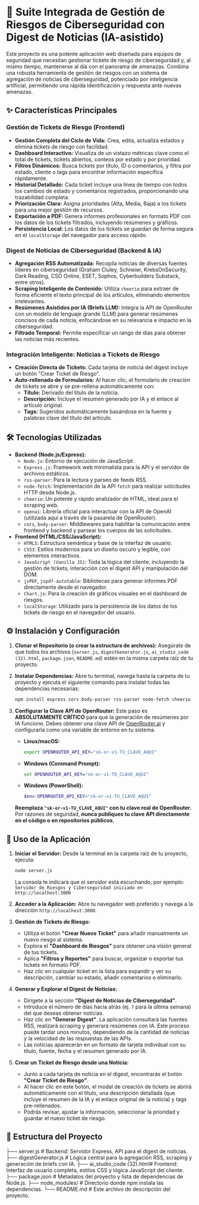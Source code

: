 # 🚀 Suite Integrada de Gestión de Riesgos de Ciberseguridad con Digest de Noticias (IA-asistido)

Este proyecto es una potente aplicación web diseñada para equipos de seguridad que necesitan gestionar tickets de riesgo de ciberseguridad y, al mismo tiempo, mantenerse al día con el panorama de amenazas. Combina una robusta herramienta de gestión de riesgos con un sistema de agregación de noticias de ciberseguridad, potenciado por inteligencia artificial, permitiendo una rápida identificación y respuesta ante nuevas amenazas.

## ✨ Características Principales

### Gestión de Tickets de Riesgo (Frontend)
*   **Gestión Completa del Ciclo de Vida:** Crea, edita, actualiza estados y elimina tickets de riesgo con facilidad.
*   **Dashboard Interactivo:** Visualiza de un vistazo métricas clave como el total de tickets, tickets abiertos, conteos por estado y por prioridad.
*   **Filtros Dinámicos:** Busca tickets por título, ID o comentarios, y filtra por estado, cliente o tags para encontrar información específica rápidamente.
*   **Historial Detallado:** Cada ticket incluye una línea de tiempo con todos los cambios de estado y comentarios registrados, proporcionando una trazabilidad completa.
*   **Priorización Clara:** Asigna prioridades (Alta, Media, Baja) a los tickets para una mejor gestión de recursos.
*   **Exportación a PDF:** Genera informes profesionales en formato PDF con los datos de los tickets filtrados, incluyendo resúmenes y gráficos.
*   **Persistencia Local:** Los datos de los tickets se guardan de forma segura en el `localStorage` del navegador para acceso rápido.

### Digest de Noticias de Ciberseguridad (Backend & IA)
*   **Agregación RSS Automatizada:** Recopila noticias de diversas fuentes líderes en ciberseguridad (Graham Cluley, Schneier, KrebsOnSecurity, Dark Reading, CSO Online, ESET, Sophos, Cyberbuilders Substack, entre otros).
*   **Scraping Inteligente de Contenido:** Utiliza `cheerio` para extraer de forma eficiente el texto principal de los artículos, eliminando elementos irrelevantes.
*   **Resúmenes Asistidos por IA (Briefs LLM):** Integra la API de OpenRouter con un modelo de lenguaje grande (LLM) para generar resúmenes concisos de cada noticia, enfocándose en su relevancia e impacto en la ciberseguridad.
*   **Filtrado Temporal:** Permite especificar un rango de días para obtener las noticias más recientes.

### Integración Inteligente: Noticias a Tickets de Riesgo
*   **Creación Directa de Tickets:** Cada tarjeta de noticia del digest incluye un botón "Crear Ticket de Riesgo".
*   **Auto-rellenado de Formularios:** Al hacer clic, el formulario de creación de tickets se abre y se pre-rellena automáticamente con:
    *   **Título:** Derivado del título de la noticia.
    *   **Descripción:** Incluye el resumen generado por IA y el enlace al artículo original.
    *   **Tags:** Sugeridos automáticamente basándose en la fuente y palabras clave del título del artículo.

## 🛠️ Tecnologías Utilizadas

*   **Backend (Node.js/Express):**
    *   `Node.js`: Entorno de ejecución de JavaScript.
    *   `Express.js`: Framework web minimalista para la API y el servidor de archivos estáticos.
    *   `rss-parser`: Para la lectura y parseo de feeds RSS.
    *   `node-fetch`: Implementación de la API `fetch` para realizar solicitudes HTTP desde Node.js.
    *   `cheerio`: Un potente y rápido analizador de HTML, ideal para el scraping web.
    *   `openai`: Librería oficial para interactuar con la API de OpenAI (utilizada aquí a través de la pasarela de OpenRouter).
    *   `cors`, `body-parser`: Middlewares para habilitar la comunicación entre frontend y backend y parsear los cuerpos de las solicitudes.
*   **Frontend (HTML/CSS/JavaScript):**
    *   `HTML5`: Estructura semántica y base de la interfaz de usuario.
    *   `CSS3`: Estilos modernos para un diseño oscuro y legible, con elementos interactivos.
    *   `JavaScript (Vanilla JS)`: Toda la lógica del cliente, incluyendo la gestión de tickets, interacción con el digest API y manipulación del DOM.
    *   `jsPDF`, `jspdf-autotable`: Bibliotecas para generar informes PDF directamente desde el navegador.
    *   `Chart.js`: Para la creación de gráficos visuales en el dashboard de riesgos.
    *   `localStorage`: Utilizado para la persistencia de los datos de los tickets de riesgo en el navegador del usuario.

## ⚙️ Instalación y Configuración

1.  **Clonar el Repositorio (o crear la estructura de archivos):**
    Asegúrate de que todos los archivos (`server.js`, `digestGenerator.js`, `ai_studio_code (32).html`, `package.json`, `README.md`) estén en la misma carpeta raíz de tu proyecto.

2.  **Instalar Dependencias:**
    Abre tu terminal, navega hasta la carpeta de tu proyecto y ejecuta el siguiente comando para instalar todas las dependencias necesarias:
    ```bash
    npm install express cors body-parser rss-parser node-fetch cheerio openai
    ```

3.  **Configurar la Clave API de OpenRouter:**
    Este paso es **ABSOLUTAMENTE CRÍTICO** para que la generación de resúmenes por IA funcione. Debes obtener una clave API de [OpenRouter.ai](https://openrouter.ai/) y configurarla como una variable de entorno en tu sistema.

    *   **Linux/macOS:**
        ```bash
        export OPENROUTER_API_KEY="sk-or-v1-TU_CLAVE_AQUI"
        ```
    *   **Windows (Command Prompt):**
        ```cmd
        set OPENROUTER_API_KEY="sk-or-v1-TU_CLAVE_AQUI"
        ```
    *   **Windows (PowerShell):**
        ```powershell
        $env:OPENROUTER_API_KEY="sk-or-v1-TU_CLAVE_AQUI"
        ```
    **Reemplaza `"sk-or-v1-TU_CLAVE_AQUI"` con tu clave real de OpenRouter.** Por razones de seguridad, **nunca publiques tu clave API directamente en el código o en repositorios públicos.**

## 🚀 Uso de la Aplicación

1.  **Iniciar el Servidor:**
    Desde la terminal en la carpeta raíz de tu proyecto, ejecuta:
    ```bash
    node server.js
    ```
    La consola te indicará que el servidor está escuchando, por ejemplo:
    `Servidor de Riesgos y Ciberseguridad iniciado en http://localhost:3000`

2.  **Acceder a la Aplicación:**
    Abre tu navegador web preferido y navega a la dirección `http://localhost:3000`.

3.  **Gestión de Tickets de Riesgo:**
    *   Utiliza el botón **"Crear Nuevo Ticket"** para añadir manualmente un nuevo riesgo al sistema.
    *   Explora el **"Dashboard de Riesgos"** para obtener una visión general de tus tickets.
    *   Aplica **"Filtros y Reportes"** para buscar, organizar o exportar tus tickets en formato PDF.
    *   Haz clic en cualquier ticket en la lista para expandir y ver su descripción, cambiar su estado, añadir comentarios o eliminarlo.

4.  **Generar y Explorar el Digest de Noticias:**
    *   Dirígete a la sección **"Digest de Noticias de Ciberseguridad"**.
    *   Introduce el número de días hacia atrás (ej. `7` para la última semana) del que deseas obtener noticias.
    *   Haz clic en **"Generar Digest"**. La aplicación consultará las fuentes RSS, realizará scraping y generará resúmenes con IA. Este proceso puede tardar unos minutos, dependiendo de la cantidad de noticias y la velocidad de las respuestas de las APIs.
    *   Las noticias aparecerán en un formato de tarjeta individual con su título, fuente, fecha y el resumen generado por IA.

5.  **Crear un Ticket de Riesgo desde una Noticia:**
    *   Junto a cada tarjeta de noticia en el digest, encontrarás el botón **"Crear Ticket de Riesgo"**.
    *   Al hacer clic en este botón, el modal de creación de tickets se abrirá automáticamente con el título, una descripción detallada (que incluye el resumen de la IA y el enlace original de la noticia) y tags pre-rellenados.
    *   Podrás revisar, ajustar la información, seleccionar la prioridad y guardar el nuevo ticket de riesgo.

## 📂 Estructura del Proyecto

├── server.js # Backend: Servidor Express, API para el digest de noticias.
├── digestGenerator.js # Lógica central para la agregación RSS, scraping y generación de briefs con IA.
├── ai_studio_code (32).html# Frontend: Interfaz de usuario completa, estilos CSS y lógica JavaScript del cliente.
├── package.json # Metadatos del proyecto y lista de dependencias de Node.js.
├── node_modules/ # Directorio donde npm instala las dependencias.
└── README.md # Este archivo de descripción del proyecto.
